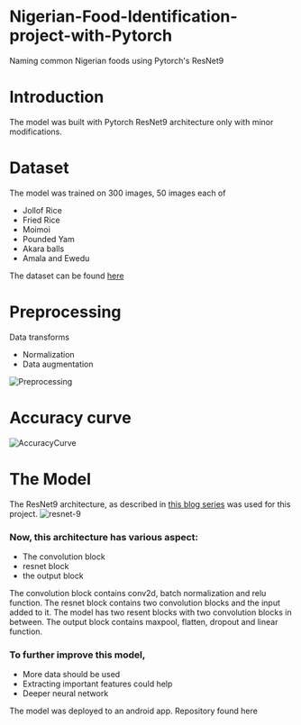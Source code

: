 # Nigerian-Food-Identification-project-with-Pytorch
Naming common Nigerian foods using Pytorch's ResNet9

# Introduction

The model was built with Pytorch ResNet9 architecture only with minor modifications. 

# Dataset

The model was trained on 300 images, 50 images each of 

- Jollof Rice
- Fried Rice
- Moimoi
- Pounded Yam
- Akara balls
- Amala and Ewedu

The dataset can be found [here](https://jovian.ai/akinremibunmi111/02-insurance-linear-regression)

# Preprocessing

Data transforms 

- Normalization 
- Data augmentation

![Preprocessing](https://drive.google.com/uc?export=view&id=1hWoepfY4bQ3prQ0qsa7Go-uVsRE1S-ry)

# Accuracy curve

![AccuracyCurve](https://drive.google.com/uc?export=view&id=1VofP-wp6Ozsstd9IMgc8Xtce-LlpWBrR)

# The Model

The ResNet9 architecture, as described in [this blog series](https://www.myrtle.ai/2018/09/24/how_to_train_your_resnet/) was used for this project.
![resnet-9](https://github.com/lambdal/cifar10-fast/raw/master/net.svg?sanitize=true)

### Now, this architecture has various aspect:

* The convolution block
* resnet block
* the output block

The convolution block contains conv2d, batch normalization and relu function. The resnet block contains two convolution blocks and the input added to it. The model has two resent blocks with two convolution blocks in between. The output block contains maxpool, flatten, dropout and linear function.

### To further improve this model,

- More data should be used
- Extracting important features could help
- Deeper neural network

The model was deployed to an android app. Repository found here


